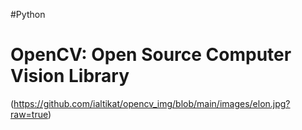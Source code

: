 #Python
# OpenCV: Open Source Computer Vision Library

(https://github.com/ialtikat/opencv_img/blob/main/images/elon.jpg?raw=true)
